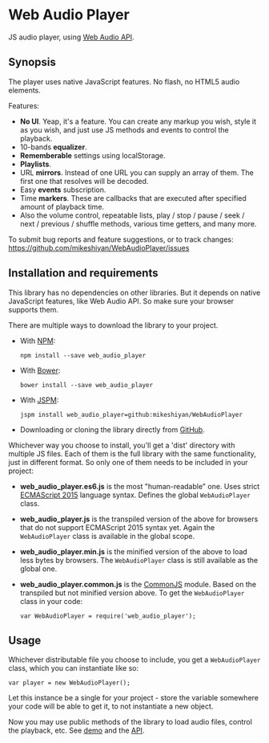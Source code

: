 # Web Audio Player
JS audio player, using
[Web Audio API](https://developer.mozilla.org/en-US/docs/Web/API/Web_Audio_API).

## Synopsis
The player uses native JavaScript features. No flash, no HTML5 audio elements.

Features:
* **No UI**. Yeap, it's a feature. You can create any markup you wish, style it
  as you wish, and just use JS methods and events to control the playback.
* 10-bands **equalizer**.
* **Rememberable** settings using localStorage.
* **Playlists**.
* URL **mirrors**. Instead of one URL you can supply an array of them. The first
  one that resolves will be decoded.
* Easy **events** subscription.
* Time **markers**. These are callbacks that are executed after specified amount
  of playback time.
* Also the volume control, repeatable lists, play / stop / pause / seek / next /
  previous / shuffle methods, various time getters, and many more.

To submit bug reports and feature suggestions, or to track changes:
https://github.com/mikeshiyan/WebAudioPlayer/issues

## Installation and requirements
This library has no dependencies on other libraries. But it depends on native
JavaScript features, like Web Audio API. So make sure your browser supports
them.

There are multiple ways to download the library to your project.

* With [NPM](https://www.npmjs.com/package/web_audio_player/tutorial):

      npm install --save web_audio_player

* With [Bower](https://bower.io/#install-packages):

      bower install --save web_audio_player

* With [JSPM](http://jspm.io/docs/installing-packages.html):

      jspm install web_audio_player=github:mikeshiyan/WebAudioPlayer

* Downloading or cloning the library directly from
  [GitHub](https://github.com/mikeshiyan/WebAudioPlayer/releases).

Whichever way you choose to install, you'll get a 'dist' directory with multiple
JS files. Each of them is the full library with the same functionality, just in
different format. So only one of them needs to be included in your project:

* **web_audio_player.es6.js** is the most "human-readable" one. Uses strict
  [ECMAScript 2015](http://www.ecma-international.org/ecma-262/6.0/) language
  syntax. Defines the global `WebAudioPlayer` class.

* **web_audio_player.js** is the transpiled version of the above for browsers
  that do not support ECMAScript 2015 syntax yet. Again the `WebAudioPlayer`
  class is available in the global scope.

* **web_audio_player.min.js** is the minified version of the above to load less
  bytes by browsers. The `WebAudioPlayer` class is still available as the global
  one.

* **web_audio_player.common.js** is the
  [CommonJS](http://wiki.commonjs.org/wiki/CommonJS) module. Based on the
  transpiled but not minified version above. To get the `WebAudioPlayer` class
  in your code:

      var WebAudioPlayer = require('web_audio_player');

## Usage
Whichever distributable file you choose to include, you get a `WebAudioPlayer`
class, which you can instantiate like so:

    var player = new WebAudioPlayer();

Let this instance be a single for your project - store the variable somewhere
your code will be able to get it, to not instantiate a new object.

Now you may use public methods of the library to load audio files, control the
playback, etc. See [demo](demo/demo.html) and the [API](API.md#WebAudioPlayer).
